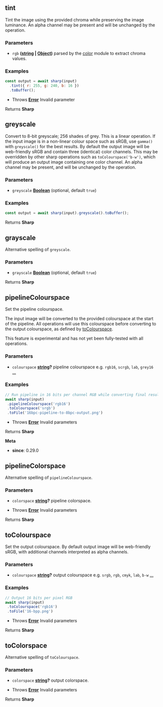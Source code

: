 <!-- Generated by documentation.js. Update this documentation by updating the source code. -->

## tint

Tint the image using the provided chroma while preserving the image luminance.
An alpha channel may be present and will be unchanged by the operation.

### Parameters

*   `rgb` **([string][1] | [Object][2])** parsed by the [color][3] module to extract chroma values.

### Examples

```javascript
const output = await sharp(input)
  .tint({ r: 255, g: 240, b: 16 })
  .toBuffer();
```

*   Throws **[Error][4]** Invalid parameter

Returns **Sharp**&#x20;

## greyscale

Convert to 8-bit greyscale; 256 shades of grey.
This is a linear operation. If the input image is in a non-linear colour space such as sRGB, use `gamma()` with `greyscale()` for the best results.
By default the output image will be web-friendly sRGB and contain three (identical) color channels.
This may be overridden by other sharp operations such as `toColourspace('b-w')`,
which will produce an output image containing one color channel.
An alpha channel may be present, and will be unchanged by the operation.

### Parameters

*   `greyscale` **[Boolean][5]**  (optional, default `true`)

### Examples

```javascript
const output = await sharp(input).greyscale().toBuffer();
```

Returns **Sharp**&#x20;

## grayscale

Alternative spelling of `greyscale`.

### Parameters

*   `grayscale` **[Boolean][5]**  (optional, default `true`)

Returns **Sharp**&#x20;

## pipelineColourspace

Set the pipeline colourspace.

The input image will be converted to the provided colourspace at the start of the pipeline.
All operations will use this colourspace before converting to the output colourspace, as defined by [toColourspace][6].

This feature is experimental and has not yet been fully-tested with all operations.

### Parameters

*   `colourspace` **[string][1]?** pipeline colourspace e.g. `rgb16`, `scrgb`, `lab`, `grey16` [...][7]

### Examples

```javascript
// Run pipeline in 16 bits per channel RGB while converting final result to 8 bits per channel sRGB.
await sharp(input)
 .pipelineColourspace('rgb16')
 .toColourspace('srgb')
 .toFile('16bpc-pipeline-to-8bpc-output.png')
```

*   Throws **[Error][4]** Invalid parameters

Returns **Sharp**&#x20;

**Meta**

*   **since**: 0.29.0

## pipelineColorspace

Alternative spelling of `pipelineColourspace`.

### Parameters

*   `colorspace` **[string][1]?** pipeline colorspace.

<!---->

*   Throws **[Error][4]** Invalid parameters

Returns **Sharp**&#x20;

## toColourspace

Set the output colourspace.
By default output image will be web-friendly sRGB, with additional channels interpreted as alpha channels.

### Parameters

*   `colourspace` **[string][1]?** output colourspace e.g. `srgb`, `rgb`, `cmyk`, `lab`, `b-w` [...][8]

### Examples

```javascript
// Output 16 bits per pixel RGB
await sharp(input)
 .toColourspace('rgb16')
 .toFile('16-bpp.png')
```

*   Throws **[Error][4]** Invalid parameters

Returns **Sharp**&#x20;

## toColorspace

Alternative spelling of `toColourspace`.

### Parameters

*   `colorspace` **[string][1]?** output colorspace.

<!---->

*   Throws **[Error][4]** Invalid parameters

Returns **Sharp**&#x20;

[1]: https://developer.mozilla.org/docs/Web/JavaScript/Reference/Global_Objects/String

[2]: https://developer.mozilla.org/docs/Web/JavaScript/Reference/Global_Objects/Object

[3]: https://www.npmjs.org/package/color

[4]: https://developer.mozilla.org/docs/Web/JavaScript/Reference/Global_Objects/Error

[5]: https://developer.mozilla.org/docs/Web/JavaScript/Reference/Global_Objects/Boolean

[6]: #tocolourspace

[7]: https://github.com/libvips/libvips/blob/41cff4e9d0838498487a00623462204eb10ee5b8/libvips/iofuncs/enumtypes.c#L774

[8]: https://github.com/libvips/libvips/blob/3c0bfdf74ce1dc37a6429bed47fa76f16e2cd70a/libvips/iofuncs/enumtypes.c#L777-L794
